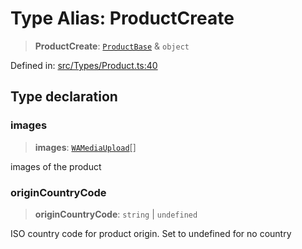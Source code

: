 # Type Alias: ProductCreate

> **ProductCreate**: [`ProductBase`](ProductBase.md) & `object`

Defined in: [src/Types/Product.ts:40](https://github.com/Fokusdotid/Baileys/blob/4c54e9ae0a9f37422d51e97c3454891bf06f36e1/src/Types/Product.ts#L40)

## Type declaration

### images

> **images**: [`WAMediaUpload`](WAMediaUpload.md)[]

images of the product

### originCountryCode

> **originCountryCode**: `string` \| `undefined`

ISO country code for product origin. Set to undefined for no country
